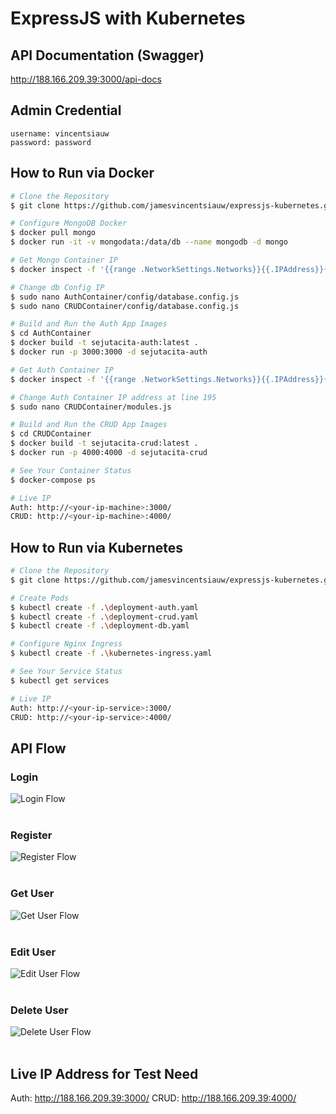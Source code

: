 # ExpressJS with Kubernetes

## API Documentation (Swagger)
http://188.166.209.39:3000/api-docs

## Admin Credential
```
username: vincentsiauw
password: password
```

## How to Run via Docker
``` bash
# Clone the Repository
$ git clone https://github.com/jamesvincentsiauw/expressjs-kubernetes.git

# Configure MongoDB Docker
$ docker pull mongo
$ docker run -it -v mongodata:/data/db --name mongodb -d mongo

# Get Mongo Container IP
$ docker inspect -f '{{range .NetworkSettings.Networks}}{{.IPAddress}}{{end}}' <mongo-container-id>

# Change db Config IP
$ sudo nano AuthContainer/config/database.config.js
$ sudo nano CRUDContainer/config/database.config.js

# Build and Run the Auth App Images
$ cd AuthContainer
$ docker build -t sejutacita-auth:latest .
$ docker run -p 3000:3000 -d sejutacita-auth

# Get Auth Container IP
$ docker inspect -f '{{range .NetworkSettings.Networks}}{{.IPAddress}}{{end}}' <auth-container-id>

# Change Auth Container IP address at line 195
$ sudo nano CRUDContainer/modules.js

# Build and Run the CRUD App Images
$ cd CRUDContainer
$ docker build -t sejutacita-crud:latest .
$ docker run -p 4000:4000 -d sejutacita-crud

# See Your Container Status
$ docker-compose ps

# Live IP
Auth: http://<your-ip-machine>:3000/
CRUD: http://<your-ip-machine>:4000/
```
## How to Run via Kubernetes
``` bash
# Clone the Repository
$ git clone https://github.com/jamesvincentsiauw/expressjs-kubernetes.git

# Create Pods
$ kubectl create -f .\deployment-auth.yaml
$ kubectl create -f .\deployment-crud.yaml
$ kubectl create -f .\deployment-db.yaml

# Configure Nginx Ingress
$ kubectl create -f .\kubernetes-ingress.yaml

# See Your Service Status
$ kubectl get services

# Live IP
Auth: http://<your-ip-service>:3000/
CRUD: http://<your-ip-service>:4000/
```

## API Flow
### Login 
![Login Flow](/Documents/login_scheme.png "Login Flow")
<br><br>

### Register
![Register Flow](/Documents/register_scheme.png "Register Flow")
<br><br>

### Get User
![Get User Flow](/Documents/get_scheme.png "Get User Flow")
<br><br>

### Edit User
![Edit User Flow](/Documents/edit_scheme.png "Edit User Flow")
<br><br>

### Delete User
![Delete User Flow](/Documents/delete_scheme.png "Delete User Flow")
<br><br>

## Live IP Address for Test Need
Auth: http://188.166.209.39:3000/
CRUD: http://188.166.209.39:4000/
